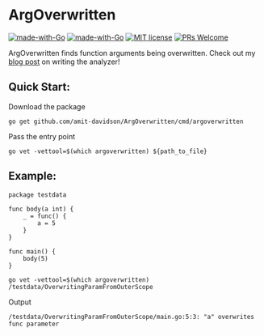 # ArgOverwritten

[![made-with-Go](https://github.com/go-critic/go-critic/workflows/Go/badge.svg)](http://golang.org)
[![made-with-Go](https://img.shields.io/badge/Made%20with-Go-1f425f.svg)](http://golang.org)
[![MIT license](https://img.shields.io/badge/License-MIT-blue.svg)](https://lbesson.mit-license.org/)
[![PRs Welcome](https://img.shields.io/badge/PRs-welcome-brightgreen.svg?style=flat-square)](http://makeapullrequest.com)

ArgOverwritten finds function arguments being overwritten.
Check out my [blog post](https://link.medium.com/g2gOIMCmPtb) on writing the analyzer! 

## Quick Start:

Download the package

```
go get github.com/amit-davidson/ArgOverwritten/cmd/argoverwritten
```

Pass the entry point

```
go vet -vettool=$(which argoverwritten) ${path_to_file}
```

## Example:
```
package testdata

func body(a int) {
	_ = func() {
		a = 5
	}
}

func main() {
	body(5)
}
```
```
go vet -vettool=$(which argoverwritten) /testdata/OverwritingParamFromOuterScope
```

Output
```
/testdata/OverwritingParamFromOuterScope/main.go:5:3: "a" overwrites func parameter
```
